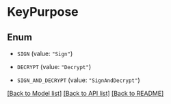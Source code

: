 # KeyPurpose

## Enum


* `SIGN` (value: `"Sign"`)

* `DECRYPT` (value: `"Decrypt"`)

* `SIGN_AND_DECRYPT` (value: `"SignAndDecrypt"`)


[[Back to Model list]](../README.md#documentation-for-models) [[Back to API list]](../README.md#documentation-for-api-endpoints) [[Back to README]](../README.md)


